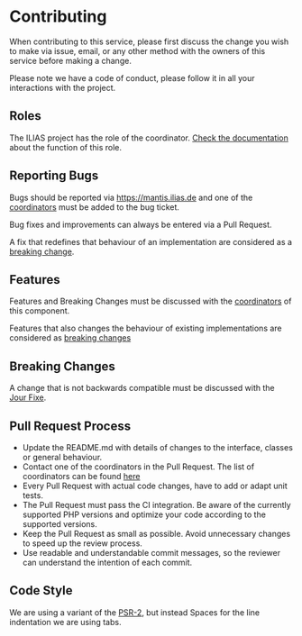 # Contributing

When contributing to this service,
please first discuss the change you wish to make via
issue, email, or any other method with the owners of
this service before making a change.

Please note we have a code of conduct,
please follow it in all your interactions with the project.

## Roles

The ILIAS project has the role of the coordinator.
[Check the documentation](/docs/documentation/maintenance-coordinator.md)
about the function of this role.

## Reporting Bugs

Bugs should be reported via https://mantis.ilias.de and
one of the
[coordinators](/src/Refinery/maintenance.json)
must be added to the bug ticket.

Bug fixes and improvements can always be entered via a Pull Request.

A fix that redefines that behaviour of an implementation are considered
as a [breaking change](#breaking-changes).

## Features

Features and Breaking Changes must be discussed with the
[coordinators](/src/Refinery/maintenance.json)
of this component.

Features that also changes the behaviour of existing implementations
are considered as [breaking changes](#breaking-changes)

## Breaking Changes

A change that is not backwards compatible must be
discussed with the [Jour Fixe](https://docu.ilias.de/goto_docu_wiki_wpage_391_1357.html).

## Pull Request Process

* Update the README.md with details of changes to the interface, classes or
  general behaviour.
* Contact one of the coordinators in the Pull Request.
  The list of coordinators can be found [here](/src/Refinery/maintenance.json)
* Every Pull Request with actual code changes, have to add or adapt unit tests.
* The Pull Request must pass the CI integration.
  Be aware of the currently supported PHP versions and optimize your code according
  to the supported versions.
* Keep the Pull Request as small as possible.
  Avoid unnecessary changes to speed up the review process.
* Use readable and understandable commit messages, so the reviewer can understand the
  intention of each commit.

## Code Style

We are using a variant of the [PSR-2](https://www.php-fig.org/psr/psr-2/),
but instead Spaces for the line indentation we are using tabs.
